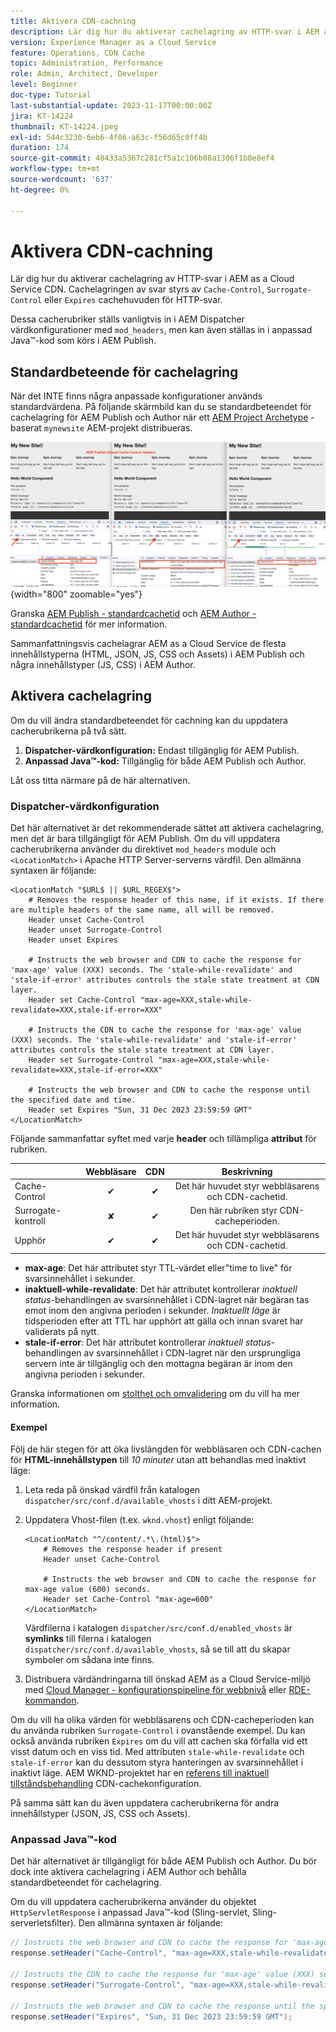 ```yaml
---
title: Aktivera CDN-cachning
description: Lär dig hur du aktiverar cachelagring av HTTP-svar i AEM as a Cloud Service CDN.
version: Experience Manager as a Cloud Service
feature: Operations, CDN Cache
topic: Administration, Performance
role: Admin, Architect, Developer
level: Beginner
doc-type: Tutorial
last-substantial-update: 2023-11-17T00:00:00Z
jira: KT-14224
thumbnail: KT-14224.jpeg
exl-id: 544c3230-6eb6-4f06-a63c-f56d65c0ff4b
duration: 174
source-git-commit: 48433a5367c281cf5a1c106b08a1306f1b0e8ef4
workflow-type: tm+mt
source-wordcount: '637'
ht-degree: 0%

---
```


# Aktivera CDN-cachning

Lär dig hur du aktiverar cachelagring av HTTP-svar i AEM as a Cloud Service CDN. Cachelagringen av svar styrs av `Cache-Control`, `Surrogate-Control` eller `Expires` cachehuvuden för HTTP-svar.

Dessa cacherubriker ställs vanligtvis in i AEM Dispatcher värdkonfigurationer med `mod_headers`, men kan även ställas in i anpassad Java™-kod som körs i AEM Publish.

## Standardbeteende för cachelagring

När det INTE finns några anpassade konfigurationer används standardvärdena. På följande skärmbild kan du se standardbeteendet för cachelagring för AEM Publish och Author när ett [AEM Project Archetype](https://github.com/adobe/aem-project-archetype) -baserat `mynewsite` AEM-projekt distribueras.

![Standardbeteende för cachelagring](../assets/how-to/aem-publish-default-cache-headers.png){width="800" zoomable="yes"}

Granska [AEM Publish - standardcachetid](https://experienceleague.adobe.com/docs/experience-manager-learn/cloud-service/caching/publish.html#cdn-cache-life) och [AEM Author - standardcachetid](https://experienceleague.adobe.com/docs/experience-manager-learn/cloud-service/caching/author.html?#default-cache-life) för mer information.

Sammanfattningsvis cachelagrar AEM as a Cloud Service de flesta innehållstyperna (HTML, JSON, JS, CSS och Assets) i AEM Publish och några innehållstyper (JS, CSS) i AEM Author.

## Aktivera cachelagring

Om du vill ändra standardbeteendet för cachning kan du uppdatera cacherubrikerna på två sätt.

1. **Dispatcher-värdkonfiguration:** Endast tillgänglig för AEM Publish.
1. **Anpassad Java™-kod:** Tillgänglig för både AEM Publish och Author.

Låt oss titta närmare på de här alternativen.

### Dispatcher-värdkonfiguration

Det här alternativet är det rekommenderade sättet att aktivera cachelagring, men det är bara tillgängligt för AEM Publish. Om du vill uppdatera cacherubrikerna använder du direktivet `mod_headers` module och `<LocationMatch>` i Apache HTTP Server-serverns värdfil. Den allmänna syntaxen är följande:

```
<LocationMatch "$URL$ || $URL_REGEX$">
    # Removes the response header of this name, if it exists. If there are multiple headers of the same name, all will be removed.
    Header unset Cache-Control
    Header unset Surrogate-Control
    Header unset Expires

    # Instructs the web browser and CDN to cache the response for 'max-age' value (XXX) seconds. The 'stale-while-revalidate' and 'stale-if-error' attributes controls the stale state treatment at CDN layer.
    Header set Cache-Control "max-age=XXX,stale-while-revalidate=XXX,stale-if-error=XXX"
    
    # Instructs the CDN to cache the response for 'max-age' value (XXX) seconds. The 'stale-while-revalidate' and 'stale-if-error' attributes controls the stale state treatment at CDN layer.
    Header set Surrogate-Control "max-age=XXX,stale-while-revalidate=XXX,stale-if-error=XXX"
    
    # Instructs the web browser and CDN to cache the response until the specified date and time.
    Header set Expires "Sun, 31 Dec 2023 23:59:59 GMT"
</LocationMatch>
```

Följande sammanfattar syftet med varje **header** och tillämpliga **attribut** för rubriken.

|                     | Webbläsare | CDN | Beskrivning |
|---------------------|:-----------:|:---------:|:-----------:|
| Cache-Control | ✔ | ✔ | Det här huvudet styr webbläsarens och CDN-cachetid. |
| Surrogate-kontroll | ✘ | ✔ | Den här rubriken styr CDN-cacheperioden. |
| Upphör | ✔ | ✔ | Det här huvudet styr webbläsarens och CDN-cachetid. |


- **max-age**: Det här attributet styr TTL-värdet eller&quot;time to live&quot; för svarsinnehållet i sekunder.
- **inaktuell-while-revalidate**: Det här attributet kontrollerar _inaktuell status_-behandlingen av svarsinnehållet i CDN-lagret när begäran tas emot inom den angivna perioden i sekunder. _Inaktuellt läge_ är tidsperioden efter att TTL har upphört att gälla och innan svaret har validerats på nytt.
- **stale-if-error**: Det här attributet kontrollerar _inaktuell status_-behandlingen av svarsinnehållet i CDN-lagret när den ursprungliga servern inte är tillgänglig och den mottagna begäran är inom den angivna perioden i sekunder.

Granska informationen om [stolthet och omvalidering](https://developer.fastly.com/learning/concepts/edge-state/cache/stale/) om du vill ha mer information.

#### Exempel

Följ de här stegen för att öka livslängden för webbläsaren och CDN-cachen för **HTML-innehållstypen** till _10 minuter_ utan att behandlas med inaktivt läge:

1. Leta reda på önskad värdfil från katalogen `dispatcher/src/conf.d/available_vhosts` i ditt AEM-projekt.
1. Uppdatera Vhost-filen (t.ex. `wknd.vhost`) enligt följande:

   ```
   <LocationMatch "^/content/.*\.(html)$">
       # Removes the response header if present
       Header unset Cache-Control
   
       # Instructs the web browser and CDN to cache the response for max-age value (600) seconds.
       Header set Cache-Control "max-age=600"
   </LocationMatch>
   ```

   Värdfilerna i katalogen `dispatcher/src/conf.d/enabled_vhosts` är **symlinks** till filerna i katalogen `dispatcher/src/conf.d/available_vhosts`, så se till att du skapar symboler om sådana inte finns.
1. Distribuera värdändringarna till önskad AEM as a Cloud Service-miljö med [Cloud Manager - konfigurationspipeline för webbnivå](https://experienceleague.adobe.com/docs/experience-manager-cloud-service/content/implementing/using-cloud-manager/cicd-pipelines/introduction-ci-cd-pipelines.html?#web-tier-config-pipelines) eller [RDE-kommandon](https://experienceleague.adobe.com/docs/experience-manager-learn/cloud-service/developing/rde/how-to-use.html?lang=en#deploy-apache-or-dispatcher-configuration).

Om du vill ha olika värden för webbläsarens och CDN-cacheperioden kan du använda rubriken `Surrogate-Control` i ovanstående exempel. Du kan också använda rubriken `Expires` om du vill att cachen ska förfalla vid ett visst datum och en viss tid. Med attributen `stale-while-revalidate` och `stale-if-error` kan du dessutom styra hanteringen av svarsinnehållet i inaktivt läge. AEM WKND-projektet har en [referens till inaktuell tillståndsbehandling](https://github.com/adobe/aem-guides-wknd/blob/main/dispatcher/src/conf.d/available_vhosts/wknd.vhost#L150-L155) CDN-cachekonfiguration.

På samma sätt kan du även uppdatera cacherubrikerna för andra innehållstyper (JSON, JS, CSS och Assets).

### Anpassad Java™-kod

Det här alternativet är tillgängligt för både AEM Publish och Author. Du bör dock inte aktivera cachelagring i AEM Author och behålla standardbeteendet för cachelagring.

Om du vill uppdatera cacherubrikerna använder du objektet `HttpServletResponse` i anpassad Java™-kod (Sling-servlet, Sling-serverletsfilter). Den allmänna syntaxen är följande:

```java
// Instructs the web browser and CDN to cache the response for 'max-age' value (XXX) seconds. The 'stale-while-revalidate' and 'stale-if-error' attributes controls the stale state treatment at CDN layer.
response.setHeader("Cache-Control", "max-age=XXX,stale-while-revalidate=XXX,stale-if-error=XXX");

// Instructs the CDN to cache the response for 'max-age' value (XXX) seconds. The 'stale-while-revalidate' and 'stale-if-error' attributes controls the stale state treatment at CDN layer.
response.setHeader("Surrogate-Control", "max-age=XXX,stale-while-revalidate=XXX,stale-if-error=XXX");

// Instructs the web browser and CDN to cache the response until the specified date and time.
response.setHeader("Expires", "Sun, 31 Dec 2023 23:59:59 GMT");
```
